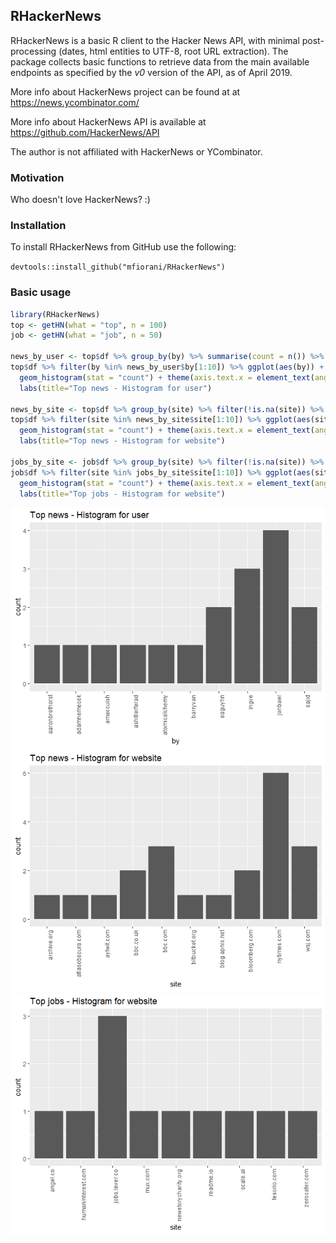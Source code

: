 ## RHackerNews

RHackerNews is a basic R client to the Hacker News API, with minimal post-processing (dates, html entities to UTF-8, root URL extraction). The package collects basic functions to retrieve data from the main available endpoints as specified by the *v0* version of the API, as of April 2019.

More info about HackerNews project can be found at at https://news.ycombinator.com/

More info about HackerNews API is available at https://github.com/HackerNews/API

The author is not affiliated with HackerNews or YCombinator.

### Motivation
Who doesn't love HackerNews? :)

### Installation
To install RHackerNews from GitHub use the following:

`devtools::install_github("mfiorani/RHackerNews")`

### Basic usage
```R
library(RHackerNews)
top <- getHN(what = "top", n = 100)
job <- getHN(what = "job", n = 50)

news_by_user <- top$df %>% group_by(by) %>% summarise(count = n()) %>% arrange(desc(count))
top$df %>% filter(by %in% news_by_user$by[1:10]) %>% ggplot(aes(by)) +
  geom_histogram(stat = "count") + theme(axis.text.x = element_text(angle = 90, hjust = 1)) +
  labs(title="Top news - Histogram for user")

news_by_site <- top$df %>% group_by(site) %>% filter(!is.na(site)) %>% summarise(count = n()) %>% arrange(desc(count))
top$df %>% filter(site %in% news_by_site$site[1:10]) %>% ggplot(aes(site)) +
  geom_histogram(stat = "count") + theme(axis.text.x = element_text(angle = 90, hjust = 1)) +
  labs(title="Top news - Histogram for website")

jobs_by_site <- job$df %>% group_by(site) %>% filter(!is.na(site)) %>% summarise(count = n()) %>% arrange(desc(count))
job$df %>% filter(site %in% jobs_by_site$site[1:10]) %>% ggplot(aes(site)) +
  geom_histogram(stat = "count") + theme(axis.text.x = element_text(angle = 90, hjust = 1)) +
  labs(title="Top jobs - Histogram for website")
```


![Topstories by user](https://github.com/mfiorani/RHackerNews/raw/master/img/topstories_by_user.png "Top stories by user")
![Top stories by site](https://github.com/mfiorani/RHackerNews/raw/master/img/topstories_by_site.png "Top stories by site")
![Top jobs by site](https://github.com/mfiorani/RHackerNews/raw/master/img/jobstories_by_site.png "Top jobs by site")



